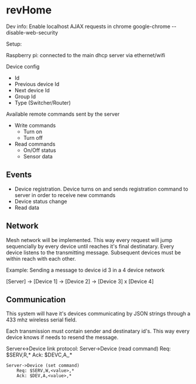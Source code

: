 
revHome
=======

Dev info:
	Enable localhost AJAX requests in chrome
		google-chrome  --disable-web-security


Setup:

Raspberry pi:
  connected to the main dhcp server via ethernet/wifi


Device config
  - Id
  - Previous device Id
  - Next device Id
  - Group Id
  - Type (Switcher/Router)

Available remote commands sent by the server
  - Write commands
    - Turn on
    - Turn off
  - Read commands
    - On/Off status
    - Sensor data


Events
-
  - Device registration. Device turns on and sends registration command to server in order to receive new commands
  - Device status change
  - Read data
  
Network
-
  Mesh network will be implemented. This way every request will jump sequencially by every device until reaches it's final destinatary. Every device listens to the transmitting message. Subsequent devices must be within reach with each other.

  Example: Sending a message to device id 3 in a 4 device network
  
  [Server] -> [Device 1] -> [Device 2] -> [Device 3] x [Device 4]
  
Communication
-
  This system will have it's devices communicating by JSON strings through a 433 mhz wireless serial field.
  
  Each transmission must contain sender and destinatary id's. This way every device knows if needs to resend the message.
  
  Server<->Device link protocol:
  	Server->Device (read command)
  		Req: $SERV,R,*
  		Ack: $DEVC,A,<value>,*
  	
  	Server->Device (set command)
  		Req: $SERV,W,<value>,*
  		Ack: $DEV,A,<value>,*
